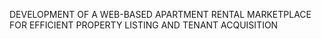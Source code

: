 DEVELOPMENT OF A WEB-BASED APARTMENT RENTAL MARKETPLACE FOR EFFICIENT PROPERTY LISTING AND TENANT ACQUISITION
